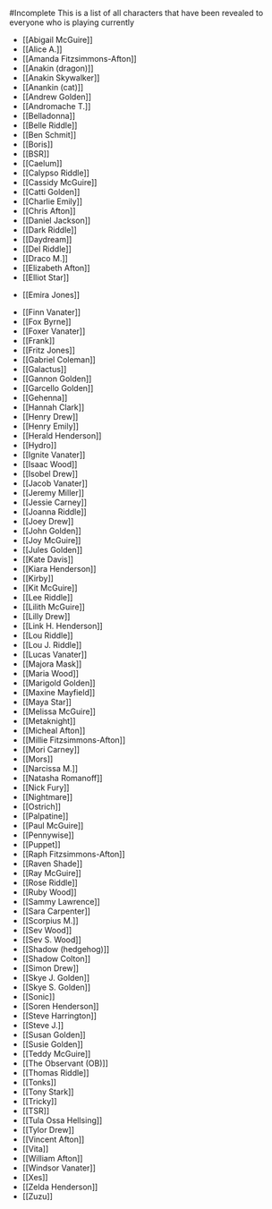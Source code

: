 #Incomplete
This is a list of all characters that have been revealed to everyone who is playing currently

* [[Abigail McGuire]]
* [[Alice A.]]
* [[Amanda Fitzsimmons-Afton]]
* [[Anakin (dragon)]]
* [[Anakin Skywalker]]
* [[Anankin (cat)]]
* [[Andrew Golden]]
* [[Andromache T.]]
* [[Belladonna]]
* [[Belle Riddle]]
* [[Ben Schmit]]
* [[Boris]]
* [[BSR]]
* [[Caelum]]
* [[Calypso Riddle]]
* [[Cassidy McGuire]]
* [[Catti Golden]]
* [[Charlie Emily]]
* [[Chris Afton]]
* [[Daniel Jackson]]
* [[Dark Riddle]]
* [[Daydream]]
* [[Del Riddle]]
* [[Draco M.]]
* [[Elizabeth Afton]]
* [[Elliot Star]]
- [[Emira Jones]]
* [[Finn Vanater]]
* [[Fox Byrne]]
* [[Foxer Vanater]]
* [[Frank]]
* [[Fritz Jones]]
* [[Gabriel Coleman]]
* [[Galactus]]
* [[Gannon Golden]]
* [[Garcello Golden]]
* [[Gehenna]]
* [[Hannah Clark]]
* [[Henry Drew]]
* [[Henry Emily]]
* [[Herald Henderson]]
* [[Hydro]]
* [[Ignite Vanater]]
* [[Isaac Wood]]
* [[Isobel Drew]]
* [[Jacob Vanater]]
* [[Jeremy Miller]]
* [[Jessie Carney]]
* [[Joanna Riddle]]
* [[Joey Drew]]
* [[John Golden]]
* [[Joy McGuire]]
* [[Jules Golden]]
* [[Kate Davis]]
* [[Kiara Henderson]]
* [[Kirby]]
* [[Kit McGuire]]
* [[Lee Riddle]]
* [[Lilith McGuire]]
* [[Lilly Drew]]
* [[Link H. Henderson]]
* [[Lou Riddle]]
* [[Lou J. Riddle]]
* [[Lucas Vanater]]
* [[Majora Mask]]
* [[Maria Wood]]
* [[Marigold Golden]]
* [[Maxine Mayfield]]
* [[Maya Star]]
* [[Melissa McGuire]]
* [[Metaknight]]
* [[Micheal Afton]]
* [[Millie Fitzsimmons-Afton]]
* [[Mori Carney]]
* [[Mors]]
* [[Narcissa M.]]
* [[Natasha Romanoff]]
* [[Nick Fury]]
* [[Nightmare]]
* [[Ostrich]]
* [[Palpatine]]
* [[Paul McGuire]]
* [[Pennywise]]
* [[Puppet]]
* [[Raph Fitzsimmons-Afton]]
* [[Raven Shade]]
* [[Ray McGuire]]
* [[Rose Riddle]]
* [[Ruby Wood]]
* [[Sammy Lawrence]]
* [[Sara Carpenter]]
* [[Scorpius M.]]
* [[Sev Wood]]
* [[Sev S. Wood]]
* [[Shadow (hedgehog)]]
* [[Shadow Colton]]
* [[Simon Drew]]
* [[Skye J. Golden]]
* [[Skye S. Golden]]
* [[Sonic]]
* [[Soren Henderson]]
* [[Steve Harrington]]
* [[Steve J.]]
* [[Susan Golden]]
* [[Susie Golden]]
* [[Teddy McGuire]]
* [[The Observant (OB)]]
* [[Thomas Riddle]]
* [[Tonks]]
* [[Tony Stark]]
* [[Tricky]]
* [[TSR]]
* [[Tula Ossa Hellsing]]
* [[Tylor Drew]]
* [[Vincent Afton]]
* [[Vita]]
* [[William Afton]]
* [[Windsor Vanater]]
* [[Xes]]
* [[Zelda Henderson]]
* [[Zuzu]]